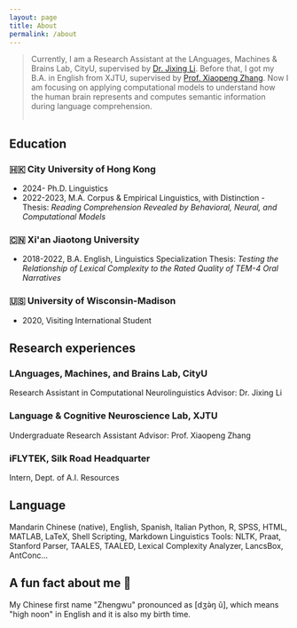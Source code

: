 ```yaml
---
layout: page
title: About
permalink: /about
---
```

> Currently, I am a Research Assistant at the LAnguages, Machines & Brains Lab, CityU, supervised by [Dr. Jixing Li](https://jixing-li.github.io/). Before that, I got my B.A. in English from XJTU, supervised by [Prof. Xiaopeng Zhang](http://gr.xjtu.edu.cn/en/web/zhangxp). Now I am focusing on applying computational models to understand how the human brain represents and computes semantic information during language comprehension.<br><br>

## Education
### 🇭🇰 City University of Hong Kong
- 2024- Ph.D. Linguistics
- 2022-2023, M.A. Corpus & Empirical Linguistics, with Distinction
          - Thesis: _Reading Comprehension Revealed by Behavioral, Neural, and Computational Models_
### 🇨🇳 Xi'an Jiaotong University
- 2018-2022, B.A. English, Linguistics Specialization
          Thesis: _Testing the Relationship of Lexical Complexity to the Rated Quality of TEM-4 Oral Narratives_
### 🇺🇸 University of Wisconsin-Madison
- 2020, Visiting International Student

## Research experiences
### LAnguages, Machines, and Brains Lab, CityU
Research Assistant in Computational Neurolinguistics
Advisor: Dr. Jixing Li
### Language & Cognitive Neuroscience Lab, XJTU
Undergraduate Research Assistant
Advisor: Prof. Xiaopeng Zhang
### iFLYTEK, Silk Road Headquarter
Intern, Dept. of A.I. Resources

## Language
Mandarin Chinese (native), English, Spanish, Italian
Python, R, SPSS, HTML, MATLAB, LaTeX, Shell Scripting, Markdown
Linguistics Tools: NLTK, Praat, Stanford Parser, TAALES, TAALED, Lexical Complexity Analyzer, LancsBox, AntConc...

## A fun fact about me 🥳
My Chinese first name "Zhengwu" pronounced as [dʒə̀ŋ ǔ], which means "high noon" in English and it is also my birth time.  
